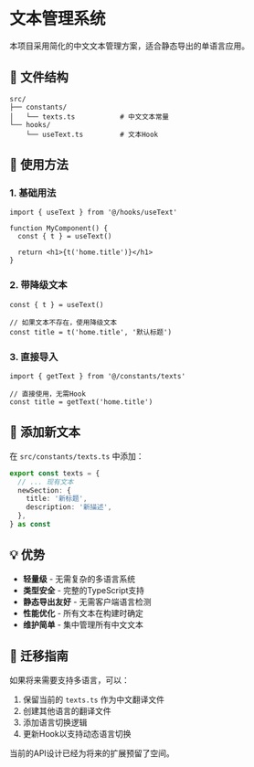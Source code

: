 # 文本管理系统

本项目采用简化的中文文本管理方案，适合静态导出的单语言应用。

## 📁 文件结构

```
src/
├── constants/
│   └── texts.ts           # 中文文本常量
└── hooks/
    └── useText.ts         # 文本Hook
```

## 🔧 使用方法

### 1. 基础用法

```tsx
import { useText } from '@/hooks/useText'

function MyComponent() {
  const { t } = useText()
  
  return <h1>{t('home.title')}</h1>
}
```

### 2. 带降级文本

```tsx
const { t } = useText()

// 如果文本不存在，使用降级文本
const title = t('home.title', '默认标题')
```

### 3. 直接导入

```tsx
import { getText } from '@/constants/texts'

// 直接使用，无需Hook
const title = getText('home.title')
```

## 📝 添加新文本

在 `src/constants/texts.ts` 中添加：

```ts
export const texts = {
  // ... 现有文本
  newSection: {
    title: '新标题',
    description: '新描述',
  },
} as const
```

## 💡 优势

- **轻量级** - 无需复杂的多语言系统
- **类型安全** - 完整的TypeScript支持
- **静态导出友好** - 无需客户端语言检测
- **性能优化** - 所有文本在构建时确定
- **维护简单** - 集中管理所有中文文本

## 🚀 迁移指南

如果将来需要支持多语言，可以：

1. 保留当前的 `texts.ts` 作为中文翻译文件
2. 创建其他语言的翻译文件
3. 添加语言切换逻辑
4. 更新Hook以支持动态语言切换

当前的API设计已经为将来的扩展预留了空间。